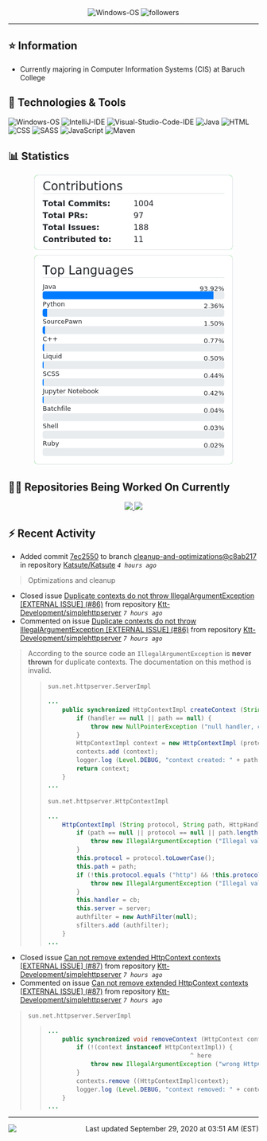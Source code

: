 <div align="center">
    <img 
        src="https://img.shields.io/badge/OS-Windows-informational?style=for-the-badge&color=3278be"
        alt="Windows-OS">
    <img 
        src="https://img.shields.io/github/followers/katsute?color=3278be&style=for-the-badge"
        alt="followers">
</div>

<hr>

## ⭐ Information

 - Currently majoring in Computer Information Systems (CIS) at Baruch College

## 🔧 Technologies & Tools

<img 
    src="https://img.shields.io/badge/OS-Windows-informational?style=flat-square&color=3278be"
    alt="Windows-OS">
<img 
    src="https://img.shields.io/badge/Editor-IntelliJ_IDEA-informational?style=flat-square&logo=intellij-idea&logoColor=white&color=3278be"
    alt="IntelliJ-IDE">
<img 
    src="https://img.shields.io/badge/Editor-Visual_Studio_Code-informational?style=flat-square&logo=Visual-Studio-Code&logoColor=white&color=3278be"
    alt="Visual-Studio-Code-IDE">
<img 
    src="https://img.shields.io/badge/Code-Java-informational?style=flat-square&logo=java&logoColor=white&color=3278be"
    alt="Java">
<img 
    src="https://img.shields.io/badge/Code-HTML-informational?style=flat-square&logo=html5&logoColor=white&color=3278be"
    alt="HTML">
<img 
    src="https://img.shields.io/badge/Code-CSS-informational?style=flat-square&logo=css-wizardry&logoColor=white&color=3278be"
    alt="CSS">
<img 
    src="https://img.shields.io/badge/Code-SASS-informational?style=flat-square&logo=sass&logoColor=white&color=3278be"
    alt="SASS">
<img 
    src="https://img.shields.io/badge/Code-JavaScript-informational?style=flat-square&logo=javascript&logoColor=white&color=3278be"
    alt="JavaScript">
<img 
    src="https://img.shields.io/badge/Tools-Maven-informational?style=flat-square&logo=apache-maven&logoColor=white&color=3278be"
    alt="Maven">

## 📊 Statistics
<div align="center">
    <a href="https://github.com/Katsute/Katsute/">
        <img src="https://github.com/Katsute/Katsute/blob/master/contributions.png">
    </a>
    <a href="https://github.com/Katsute/Katsute/">
        <img src="https://github.com/Katsute/Katsute/blob/master/languages.png">
    </a>
</div>

## 👨‍💻 Repositories Being Worked On Currently
<div align="center">
    <a href="https://github.com/Ktt-Development/ktt-development.github.io">
        <img
            src="https://github-readme-stats.vercel.app/api/pin/?username=ktt-development&repo=ktt-development.github.io&show_owner=true&title_color=3278be&text_color=202020">
    </a>
    <a href="https://github.com/Ktt-Development/rexedia">
        <img
            src="https://github-readme-stats.vercel.app/api/pin/?username=Ktt-Development&repo=rexedia&show_owner=true&title_color=3278be&text_color=202020">
    </a>
</div>

## ⚡ Recent Activity

 - Added commit [7ec2550](https://github.com/Katsute/Katsute/commit/7ec255025bc9a3601e7653ca356cdbea6f76a9d2) to branch [cleanup-and-optimizations@c8ab217](https://github.com/Katsute/Katsute/tree/cleanup-and-optimizations@c8ab217) in repository [Katsute/Katsute](https://github.com/Katsute/Katsute)  *`4 hours ago`*
  > Optimizations and cleanup
 - Closed issue [Duplicate contexts do not throw IllegalArgumentException [EXTERNAL ISSUE] (#86)](https://github.com/Ktt-Development/simplehttpserver/issues/86) from repository [Ktt-Development/simplehttpserver](https://github.com/Ktt-Development/simplehttpserver)  *`7 hours ago`*
 - Commented on issue [Duplicate contexts do not throw IllegalArgumentException [EXTERNAL ISSUE] (#86)](https://github.com/Ktt-Development/simplehttpserver/issues/86#issuecomment-700357752) from repository [Ktt-Development/simplehttpserver](https://github.com/Ktt-Development/simplehttpserver)  *`7 hours ago`*
  > According to the source code an `IllegalArgumentException` is **never thrown** for duplicate contexts. The documentation on this method is invalid.
  >  > `sun.net.httpserver.ServerImpl`
  >  > ```java
  >  > ...
  >  >     public synchronized HttpContextImpl createContext (String path, HttpHandler handler) {
  >  >         if (handler == null || path == null) {
  >  >             throw new NullPointerException ("null handler, or path parameter");
  >  >         }
  >  >         HttpContextImpl context = new HttpContextImpl (protocol, path, handler, this);
  >  >         contexts.add (context);
  >  >         logger.log (Level.DEBUG, "context created: " + path);
  >  >         return context;
  >  >     }
  >  > ...
  >  > ```
  >  > `sun.net.httpserver.HttpContextImpl`
  >  > ```java
  >  > ...
  >  >     HttpContextImpl (String protocol, String path, HttpHandler cb, ServerImpl server) {
  >  >         if (path == null || protocol == null || path.length() < 1 || path.charAt(0) != '/') {
  >  >             throw new IllegalArgumentException ("Illegal value for path or protocol");
  >  >         }
  >  >         this.protocol = protocol.toLowerCase();
  >  >         this.path = path;
  >  >         if (!this.protocol.equals ("http") && !this.protocol.equals ("https")) {
  >  >             throw new IllegalArgumentException ("Illegal value for protocol");
  >  >         }
  >  >         this.handler = cb;
  >  >         this.server = server;
  >  >         authfilter = new AuthFilter(null);
  >  >         sfilters.add (authfilter);
  >  >     }
  >  > ...
  >  > ```
 - Closed issue [Can not remove extended HttpContext contexts [EXTERNAL ISSUE] (#87)](https://github.com/Ktt-Development/simplehttpserver/issues/87) from repository [Ktt-Development/simplehttpserver](https://github.com/Ktt-Development/simplehttpserver)  *`7 hours ago`*
 - Commented on issue [Can not remove extended HttpContext contexts [EXTERNAL ISSUE] (#87)](https://github.com/Ktt-Development/simplehttpserver/issues/87#issuecomment-700356595) from repository [Ktt-Development/simplehttpserver](https://github.com/Ktt-Development/simplehttpserver)  *`7 hours ago`*
  > `sun.net.httpserver.ServerImpl`
  >  > ```java
  >  > ...
  >  >     public synchronized void removeContext (HttpContext context) throws IllegalArgumentException {
  >  >         if (!(context instanceof HttpContextImpl)) {
  >  >                                         ^ here
  >  >             throw new IllegalArgumentException ("wrong HttpContext type");
  >  >         }
  >  >         contexts.remove ((HttpContextImpl)context);
  >  >         logger.log (Level.DEBUG, "context removed: " + context.getPath());
  >  >     }
  >  > ...
  >  > ```

---
<img align="left" src="https://github.com/Katsute/Katsute/workflows/Update%20README.md/badge.svg"><p align="right">Last updated September 29, 2020 at 03:51 AM (EST)</p>
